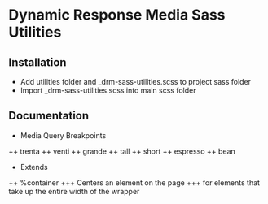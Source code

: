 # Dynamic Response Media Sass Utilities

## Installation

+ Add utilities folder and _drm-sass-utilities.scss to project sass folder
+ Import _drm-sass-utilities.scss into main scss folder

## Documentation

+ Media Query Breakpoints

++ trenta
++ venti
++ grande
++ tall
++ short
++ espresso
++ bean

+ Extends

++ %container
+++ Centers an element on the page
+++ for elements that take up the entire width of the wrapper
